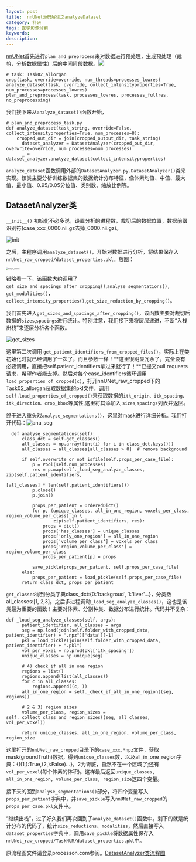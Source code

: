 ```yaml
---
layout: post
title:  nnUNet源码解读之analyzeDataset
category: 科研
tags: 医学影像分割
keywords: 
description: 
---
```


[nnUNet](https://github.com/MIC-DKFZ/nnUNet)首先进行`plan_and_preprocess`来对数据进行预处理，生成预处理（裁剪，分析数据属性）后的中间阶段数据。![](https://pic4.zhimg.com/80/v2-7ece3865cec9d7d40b18b295e2804b53_1440w.jpg)

```
# task: Task02_allorgan
crop(task, override=override, num_threads=processes_lowres)
analyze_dataset(task, override, collect_intensityproperties=True, num_processes=processes_lowres)
plan_and_preprocess(task, processes_lowres, processes_fullres, no_preprocessing)
```

我们接下来从`analyze_dataset()`函数开始，

```
# plan_and_preprocess_task.py
def analyze_dataset(task_string, override=False, collect_intensityproperties=True, num_processes=8):
    cropped_out_dir = join(cropped_output_dir, task_string)
	  dataset_analyzer = DatasetAnalyzer(cropped_out_dir, overwrite=override, num_processes=num_processes)
	  _ = dataset_analyzer.analyze_dataset(collect_intensityproperties)
```

`analyze_dataset`函数调用外部的`DatasetAnalyzer.py.DatasetAnalyzer()`类来实现。该类主要分析训练数据集的数据统计分布特征，像体素均值、中值、最大值、最小值、0.95/0.05分位值、类别数、缩放比例等。

## DatasetAnalyzer类

`__init__()` 初始化不必多说，设置分析的进程数，裁切后的数据位置，数据前缀识别符(case_xxx_0000.nii.gz去掉_0000.nii.gz)。

![__init__](https://pic4.zhimg.com/80/v2-2905dbda8430eecf33557d1a321a716f_1440w.jpg)

之后，主程序调用`analyze_dataset()`，开始对数据进行分析，将结果保存入`nnUNet_raw_cropped/dataset_properties.pkl`。放图：

<img src="https://pic4.zhimg.com/80/v2-509ba542887c7b2c77e58251b0d7c11f_1440w.jpg" alt="analyze_dataset" style="zoom:30%;" />

错略看一下，该函数大约调用了`get_size_and_spacings_after_cropping()`,`analyse_segmentations()`，`get_modalities()`，`collect_intensity_properties()`,`get_size_reduction_by_cropping()`。

我们首先进入`get_sizes_and_spacings_after_cropping()`，该函数主要对裁切后数据的`sizes`,`spacings`进行统计。特别注意，我们接下来将层层递进，不断“入栈出栈”来逐层分析各个函数。

![get_sizes](https://pic4.zhimg.com/80/v2-6c5d0028b475147930dc4c2cd580c843_1440w.jpg)

这里第二次调用 `get_patient_identifiers_from_cropped_files()`，实际上在类初始化时就已经调用了一次了，而且参数一样！**这里很明显冗余了，完全没有必要调用，直接把self.patient_identifiers拿过来就行了！**已提交pull requests请求，希望作者能去掉。然后对每个case_identifiers循环调用`load_properties_of_cropped(c)`，打开nnUNet_raw_cropped下的Task02_allorgan获取数据集的pkl文件，调用`self.load_properties_of_cropped()`来获取数据的`itk_origin、itk_spacing、itk_direction、crop_bbox`等属性,这里将其添加入 `sizes`,`spacings`列表并返回。

终于进入重头戏`analyse_segmentations()`，这里对mask进行详细分析。我们打开代码：![ana_seg](https://pic2.zhimg.com/80/v2-8af24d46fafbeb84fb0ba9223f6b7cc5_1440w.jpg)

```
  def analyse_segmentations(self):
      class_dct = self.get_classes()
      all_classes = np.array([int(i) for i in class_dct.keys()])
      all_classes = all_classes[all_classes > 0]  # remove background

      if self.overwrite or not isfile(self.props_per_case_file):
          p = Pool(self.num_processes)
          res = p.map(self._load_seg_analyze_classes, zip(self.patient_identifiers,
                                                          [all_classes] * len(self.patient_identifiers)))
          p.close()
          p.join()

          props_per_patient = OrderedDict()
          for p, (unique_classes, all_in_one_region, voxels_per_class, region_volume_per_class) in \
                  zip(self.patient_identifiers, res):
              props = dict()
              props['has_classes'] = unique_classes
              props['only_one_region'] = all_in_one_region
              props['volume_per_class'] = voxels_per_class
              props['region_volume_per_class'] = region_volume_per_class
              props_per_patient[p] = props

          save_pickle(props_per_patient, self.props_per_case_file)
      else:
          props_per_patient = load_pickle(self.props_per_case_file)
      return class_dct, props_per_patient
```

`get_classes`得到分类字典class_dct:{0:'backgroud', 1:'liver'...}，分类数all_classes:[1, 2,3]。之后多进程调动`_load_seg_analyze_classes()`，这也是该类最为重要的函数！主要对体素、分割种类、数据分布进行统计。代码并不复杂：

```
def _load_seg_analyze_classes(self, args):
      patient_identifier, all_classes = args
      seg = np.load(join(self.folder_with_cropped_data, patient_identifier) + ".npz")['data'][-1]
      pkl = load_pickle(join(self.folder_with_cropped_data, patient_identifier) + ".pkl")
      vol_per_voxel = np.prod(pkl['itk_spacing'])
      unique_classes = np.unique(seg)
      
      # 4) check if all in one region
      regions = list()
      regions.append(list(all_classes))
      for c in all_classes:
          regions.append((c, ))
      all_in_one_region = self._check_if_all_in_one_region((seg, regions))

      # 2 & 3) region sizes
      volume_per_class, region_sizes = self._collect_class_and_region_sizes((seg, all_classes, vol_per_voxel))

      return unique_classes, all_in_one_region, volume_per_class, region_size
```

这里打开的`nnUNet_raw_cropped`目录下的`case_xxx.*npz`文件，获取mask(groundTruth)数据，得到`unique_classes`数，以及all_in_one_region字典：{((1,):True,(2,):False)...}，2为肾脏，自然不在一个区域了;还有`vol_per_voxel`(每个体素的体积)。这样最后返回`unique_classes, all_in_one_region, volume_per_class, region_size`这四个变量。

接下来的回到`analyse_segmentations()`部分，将四个变量写入`props_per_patient`字典中，并`save_pickle`写入`nnUNet_raw_cropped`的`props_per_case.pkl`文件中。

“继续出栈”，过了好久我们再次回到了`analyze_dataset()`函数中。剩下的就是统计分布的代码了，统计`size_reductions`、`modalities`，然后直接写入`dataset_properties`字典中，调用`save_pickle`将数据属性保存入`nnUNet_raw_cropped/TaskNUM/dataset_properties.pkl`中。

原流程图文件请登录processon.com参阅。[DatasetAnalyzer类流程图](https://www.processon.com/view/link/5e8b061de4b0bf3ebcfb49e6)


